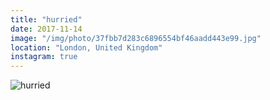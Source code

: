 ```yaml
---
title: "hurried"
date: 2017-11-14
image: "/img/photo/37fbb7d283c6896554bf46aadd443e99.jpg"
location: "London, United Kingdom"
instagram: true
---
```


![hurried](/img/photo/37fbb7d283c6896554bf46aadd443e99.jpg)
